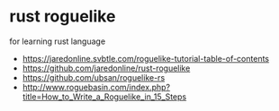 # rust roguelike

for learning rust language

* https://jaredonline.svbtle.com/roguelike-tutorial-table-of-contents
* https://github.com/jaredonline/rust-roguelike
* https://github.com/ubsan/roguelike-rs
* http://www.roguebasin.com/index.php?title=How_to_Write_a_Roguelike_in_15_Steps

